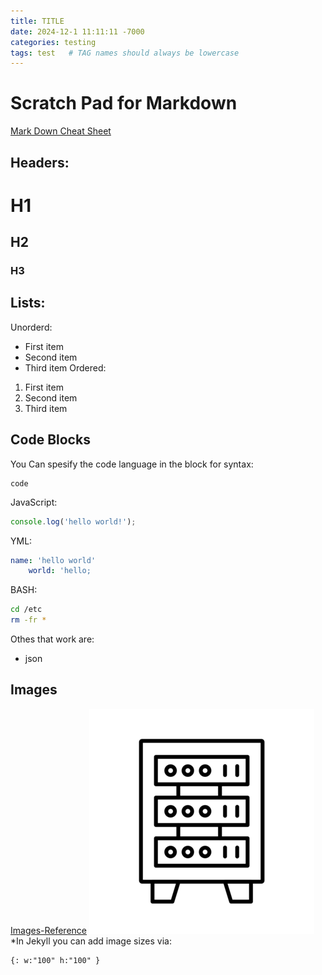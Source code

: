 ```yaml
---
title: TITLE
date: 2024-12-1 11:11:11 -7000
categories: testing
tags: test   # TAG names should always be lowercase
---
```

# Scratch Pad for Markdown
[Mark Down Cheat Sheet](https://www.markdownguide.org/cheat-sheet/)

## Headers:

# H1
## H2
### H3
## Lists:
Unorderd:
- First item
- Second item
- Third item
Ordered:
1. First item
2. Second item
3. Third item

## Code Blocks
You Can spesify the code language in the block for syntax:
```
code
```
JavaScript:
```javascript
console.log('hello world!');
```
YML:
```yml
name: 'hello world'
    world: 'hello;
```
BASH:
```bash
cd /etc
rm -fr *
```
Othes that work are:
* json


## Images 
[Images-Reference](https://chirpy.cotes.page/posts/write-a-new-post/#images)
![ALT-TEXT](/assets/misc/serverrack-clipart.png)
*In Jekyll you can add image sizes via:
```
{: w:"100" h:"100" }
```






